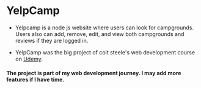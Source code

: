 # YelpCamp
* Yelpcamp is a node js website where users can look for campgrounds. Users also can add, remove, edit, and view both campgrounds and reviews if they are logged in.

* YelpCamp was the big project of colt steele's web development course on [Udemy](https://www.udemy.com/course/the-web-developer-bootcamp/).
  
#### The project is part of my web development journey. I may add more features if I have time.


